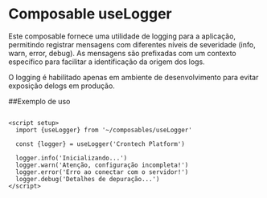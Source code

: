 # Composable useLogger

Este composable fornece uma utilidade de logging para a aplicação, permitindo registrar mensagens com diferentes níveis
de severidade (info, warn, error, debug). As mensagens são prefixadas com um contexto específico para facilitar a
identificação da origem dos logs.

O logging é habilitado apenas em ambiente de desenvolvimento para evitar exposição delogs em produção.

##Exemplo de uso

```vue

<script setup>
  import {useLogger} from '~/composables/useLogger'

  const {logger} = useLogger('Crontech Platform')

  logger.info('Inicializando...')
  logger.warn('Atenção, configuração incompleta!')
  logger.error('Erro ao conectar com o servidor!')
  logger.debug('Detalhes de depuração...')
</script>

```
